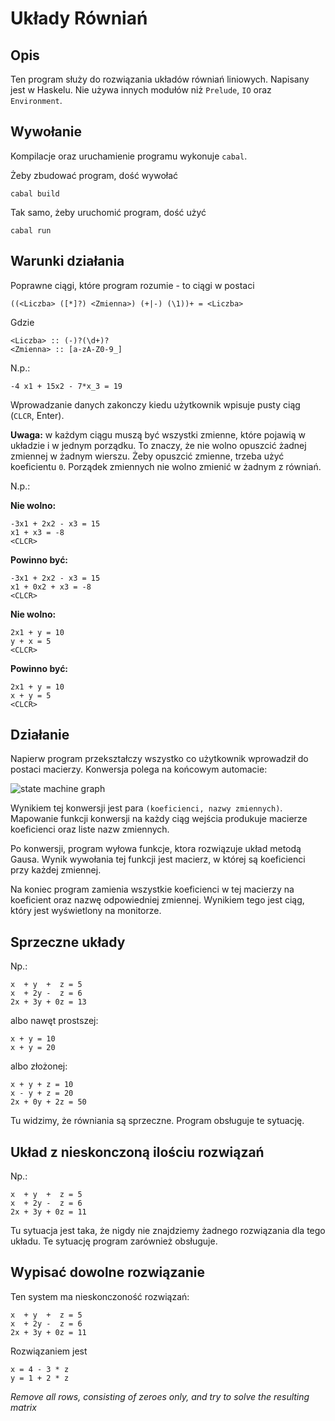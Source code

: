 # Układy Równiań

## Opis

Ten program służy do rozwiązania układów równiań liniowych. Napisany jest w Haskelu. Nie używa innych modułów niż `Prelude`, `IO` oraz `Environment`.

## Wywołanie

Kompilacje oraz uruchamienie programu wykonuje `cabal`.

Żeby zbudować program, dość wywołać

	cabal build

Tak samo, żeby uruchomić program, dość użyć

	cabal run

## Warunki działania

Poprawne ciągi, które program rozumie - to ciągi w postaci

	((<Liczba> ([*]?) <Zmienna>) (+|-) (\1))+ = <Liczba>

Gdzie

	<Liczba> :: (-)?(\d+)?
	<Zmienna> :: [a-zA-Z0-9_]

N.p.:

	-4 x1 + 15x2 - 7*x_3 = 19

Wprowadzanie danych zakonczy kiedu użytkownik wpisuje pusty ciąg (`CLCR`, <key>Enter</key>).

**Uwaga:** w każdym ciągu muszą być wszystki zmienne, które pojawią w układzie i w jednym porządku. To znaczy, że nie wolno opuszcić żadnej zmiennej w żadnym wierszu. Żeby opuszcić zmienne, trzeba użyć koeficientu `0`. Porządek zmiennych nie wolno zmienić w żadnym z równiań.

N.p.:

**Nie wolno:**

	-3x1 + 2x2 - x3 = 15
	x1 + x3 = -8
	<CLCR>

**Powinno być:**

	-3x1 + 2x2 - x3 = 15
	x1 + 0x2 + x3 = -8
	<CLCR>

**Nie wolno:**

	2x1 + y = 10
	y + x = 5
	<CLCR>

**Powinno być:**

	2x1 + y = 10
	x + y = 5
	<CLCR>

## Działanie

Napierw program przekształczy wszystko co użytkownik wprowadził do postaci macierzy. Konwersja polega na końcowym automacie:

![state machine graph](https://raw.github.com/shybovycha/uklady-rownian/master/grammatic_for_matrix_row.png)

Wynikiem tej konwersji jest para `(koeficienci, nazwy zmiennych)`. Mapowanie funkcji konwersji na każdy ciąg wejścia produkuje macierze koeficienci oraz liste nazw zmiennych.

Po konwersji, program wyłowa funkcje, ktora rozwiązuje układ metodą Gausa. Wynik wywołania tej funkcji jest macierz, w której są koeficienci przy każdej zmiennej.

Na koniec program zamienia wszystkie koeficienci w tej macierzy na koeficient oraz nazwę odpowiedniej zmiennej. Wynikiem tego jest ciąg, który jest wyświetlony na monitorze.

## Sprzeczne układy

Np.:

	x  + y  +  z = 5
	x  + 2y -  z = 6
	2x + 3y + 0z = 13

albo nawęt prostszej:

	x + y = 10
	x + y = 20

albo złożonej:

	x + y + z = 10
	x - y + z = 20
	2x + 0y + 2z = 50

Tu widzimy, że równiania są sprzeczne. Program obsługuje te sytuację.

## Układ z nieskonczoną ilościu rozwiązań

Np.:

	x  + y  +  z = 5
	x  + 2y -  z = 6
	2x + 3y + 0z = 11

Tu sytuacja jest taka, że nigdy nie znajdziemy żadnego rozwiązania dla tego układu. Te sytuację program zarównież obsługuje.

## Wypisać dowolne rozwiązanie

Ten system ma nieskonczoność rozwiązań:

	x  + y  +  z = 5
	x  + 2y -  z = 6
	2x + 3y + 0z = 11

Rozwiązaniem jest

	x = 4 - 3 * z
	y = 1 + 2 * z

*Remove all rows, consisting of zeroes only, and try to solve the resulting matrix*